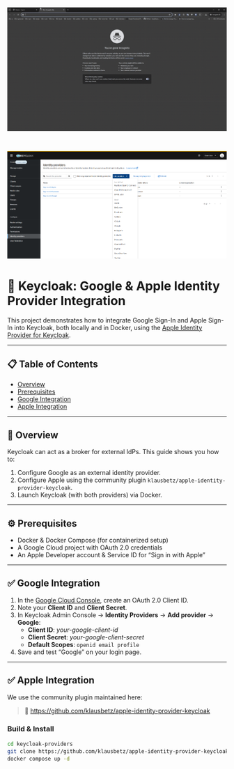 # ![My Animation](assets/demo.gif)
# ![Identity provider](assets/demo1.png)

# 🔐 Keycloak: Google & Apple Identity Provider Integration

This project demonstrates how to integrate Google Sign-In and Apple Sign-In into Keycloak, both locally and in Docker, using the [Apple Identity Provider for Keycloak](https://github.com/klausbetz/apple-identity-provider-keycloak).

---

## 📋 Table of Contents
- [Overview](#overview)  
- [Prerequisites](#prerequisites)  
- [Google Integration](#google-integration)  
- [Apple Integration](#apple-integration)  
---
## 🎯 Overview

Keycloak can act as a broker for external IdPs. This guide shows you how to:

1. Configure Google as an external identity provider.  
2. Configure Apple using the community plugin `klausbetz/apple-identity-provider-keycloak`.  
3. Launch Keycloak (with both providers) via Docker.

---

## ⚙️ Prerequisites
- Docker & Docker Compose (for containerized setup)  
- A Google Cloud project with OAuth 2.0 credentials  
- An Apple Developer account & Service ID for “Sign in with Apple”

---

## ✅ Google Integration

1. In the [Google Cloud Console](https://console.cloud.google.com/apis/credentials), create an OAuth 2.0 Client ID.  
2. Note your **Client ID** and **Client Secret**.  
3. In Keycloak Admin Console → **Identity Providers** → **Add provider** → **Google**:  
   - **Client ID**: _your-google-client-id_  
   - **Client Secret**: _your-google-client-secret_  
   - **Default Scopes**: `openid email profile`  
4. Save and test “Google” on your login page.

---

## ✅ Apple Integration

We use the community plugin maintained here:

> 🔗 https://github.com/klausbetz/apple-identity-provider-keycloak

### Build & Install

```bash
cd keycloak-providers
git clone https://github.com/klausbetz/apple-identity-provider-keycloak.git
docker compose up -d